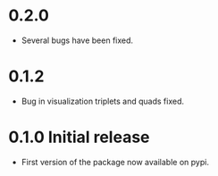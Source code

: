 # 0.2.0

- Several bugs have been fixed.


# 0.1.2

- Bug in visualization triplets and quads fixed.



# 0.1.0 Initial release

- First version of the package now available on pypi.
